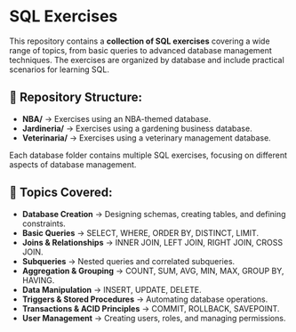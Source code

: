 # SQL Exercises  

This repository contains a **collection of SQL exercises** covering a wide range of topics, from basic queries to advanced database management techniques. The exercises are organized by database and include practical scenarios for learning SQL.

## 📌 Repository Structure:
- **NBA/** → Exercises using an NBA-themed database.
- **Jardineria/** → Exercises using a gardening business database.
- **Veterinaria/** → Exercises using a veterinary management database.

Each database folder contains multiple SQL exercises, focusing on different aspects of database management.

## 🚀 Topics Covered:
- **Database Creation** → Designing schemas, creating tables, and defining constraints.
- **Basic Queries** → SELECT, WHERE, ORDER BY, DISTINCT, LIMIT.
- **Joins & Relationships** → INNER JOIN, LEFT JOIN, RIGHT JOIN, CROSS JOIN.
- **Subqueries** → Nested queries and correlated subqueries.
- **Aggregation & Grouping** → COUNT, SUM, AVG, MIN, MAX, GROUP BY, HAVING.
- **Data Manipulation** → INSERT, UPDATE, DELETE.
- **Triggers & Stored Procedures** → Automating database operations.
- **Transactions & ACID Principles** → COMMIT, ROLLBACK, SAVEPOINT.
- **User Management** → Creating users, roles, and managing permissions.


